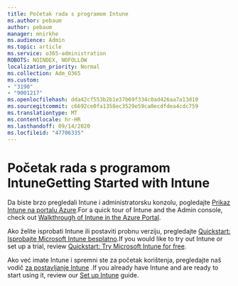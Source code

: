 ```yaml
---
title: Početak rada s programom Intune
ms.author: pebaum
author: pebaum
manager: mnirkhe
ms.audience: Admin
ms.topic: article
ms.service: o365-administration
ROBOTS: NOINDEX, NOFOLLOW
localization_priority: Normal
ms.collection: Adm_O365
ms.custom:
- "3190"
- "9001217"
ms.openlocfilehash: dda42cf553b2b1e37b69f334c0ad426aa7a13d10
ms.sourcegitcommit: c6692ce0fa1358ec3529e59ca0ecdfdea4cdc759
ms.translationtype: MT
ms.contentlocale: hr-HR
ms.lasthandoff: 09/14/2020
ms.locfileid: "47706335"
---
```

# <a name="getting-started-with-intune"></a><span data-ttu-id="2ff1e-102">Početak rada s programom Intune</span><span class="sxs-lookup"><span data-stu-id="2ff1e-102">Getting Started with Intune</span></span>

<span data-ttu-id="2ff1e-103">Da biste brzo pregledali Intune i administratorsku konzolu, pogledajte [Prikaz Intune na portalu Azure](https://docs.microsoft.com/intune/fundamentals/tutorial-walkthrough-intune-portal).</span><span class="sxs-lookup"><span data-stu-id="2ff1e-103">For a quick tour of Intune and the Admin console, check out [Walkthrough of Intune in the Azure Portal](https://docs.microsoft.com/intune/fundamentals/tutorial-walkthrough-intune-portal).</span></span>

<span data-ttu-id="2ff1e-104">Ako želite isprobati Intune ili postaviti probnu verziju, pregledajte [Quickstart: Isprobajte Microsoft Intune besplatno](https://docs.microsoft.com/intune/fundamentals/free-trial-sign-up).</span><span class="sxs-lookup"><span data-stu-id="2ff1e-104">If you would like to try out Intune or set up a trial, review [Quickstart: Try Microsoft Intune for free](https://docs.microsoft.com/intune/fundamentals/free-trial-sign-up).</span></span>

<span data-ttu-id="2ff1e-105">Ako već imate Intune i spremni ste za početak korištenja, pregledajte naš vodič [za postavljanje Intune](https://docs.microsoft.com/intune/fundamentals/setup-steps) .</span><span class="sxs-lookup"><span data-stu-id="2ff1e-105">If you already have Intune and are ready to start using it, review our [Set up Intune](https://docs.microsoft.com/intune/fundamentals/setup-steps) guide.</span></span> 